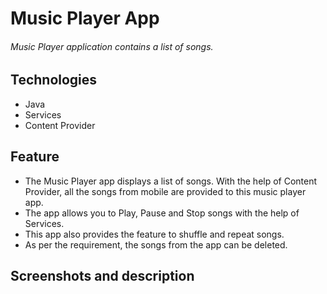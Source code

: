 # Music Player App

###### Music Player application contains a list of songs.

## Technologies
* Java
* Services
* Content Provider

## Feature

* The Music Player app displays a list of songs. With the help of Content Provider, all the songs from mobile are provided to this music player app.
* The app allows you to Play, Pause and Stop songs with the help of Services.
* This app also provides the feature to shuffle and repeat songs.
* As per the requirement, the songs from the app can be deleted.

## Screenshots and description


